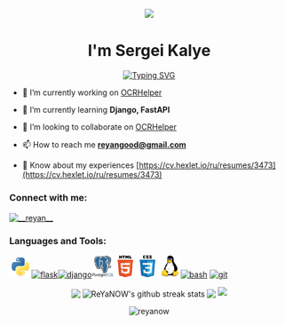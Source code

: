 <p align="center">
<img src="https://capsule-render.vercel.app/api?type=waving&height=300&color=gradient&text=HI%20THERE!&animation=twinkling">
</p>

<h1 align="center">I'm Sergei Kalye</h1>
<p align="center"> <a href="https://git.io/typing-svg"><img src="https://readme-typing-svg.demolab.com?font=Orbitron&pause=1000&width=435&lines=Welcome+to+my+Github+Profile+Page!;I+am+a+Python+Web+Developer!" alt="Typing SVG" /></a> </p>

- 🔭 I’m currently working on [OCRHelper](https://github.com/ReYaNOW/OCRHelper)

- 🌱 I’m currently learning **Django, FastAPI**

- 👯 I’m looking to collaborate on [OCRHelper](https://github.com/ReYaNOW/OCRHelper)

- 📫 How to reach me **reyangood@gmail.com**

- 📄 Know about my experiences [https://cv.hexlet.io/ru/resumes/3473](https://cv.hexlet.io/ru/resumes/3473)

<h3 align="left">Connect with me:</h3>
<p align="left">
<a href="https://discord.com/users/254569516229459968" target="blank"><img align="center" src="https://raw.githubusercontent.com/rahuldkjain/github-profile-readme-generator/master/src/images/icons/Social/discord.svg" alt="__reyan__" height="30" width="40" /></a>
</p>

<h3 align="left">Languages and Tools:</h3>
<p align="left"><a href="https://www.python.org" target="_blank" rel="noreferrer"><img src="https://raw.githubusercontent.com/devicons/devicon/master/icons/python/python-original.svg" alt="python" width="40" height="40"/><a href="https://flask.palletsprojects.com/" target="_blank" rel="noreferrer"><img src="https://www.vectorlogo.zone/logos/pocoo_flask/pocoo_flask-icon.svg" alt="flask" width="40" height="40"/><a href="https://www.djangoproject.com/" target="_blank" rel="noreferrer"><img src="https://cdn.worldvectorlogo.com/logos/django.svg" alt="django" width="40" height="40"/><a href="https://www.postgresql.org" target="_blank" rel="noreferrer"><img src="https://raw.githubusercontent.com/devicons/devicon/master/icons/postgresql/postgresql-original-wordmark.svg" alt="postgresql" width="40" height="40"/></a><a href="https://www.w3.org/html/" target="_blank" rel="noreferrer"><img src="https://raw.githubusercontent.com/devicons/devicon/master/icons/html5/html5-original-wordmark.svg" alt="html5" width="40" height="40"/></a><a href="https://www.w3schools.com/css/" target="_blank" rel="noreferrer"><img src="https://raw.githubusercontent.com/devicons/devicon/master/icons/css3/css3-original-wordmark.svg" alt="css3" width="40" height="40"/></a></a><a href="https://www.linux.org/" target="_blank" rel="noreferrer"><img src="https://raw.githubusercontent.com/devicons/devicon/master/icons/linux/linux-original.svg" alt="linux" width="40" height="40"/></a></a><a href="https://www.gnu.org/software/bash/" target="_blank" rel="noreferrer"><img src="https://www.vectorlogo.zone/logos/gnu_bash/gnu_bash-icon.svg" alt="bash" width="40" height="40"/></a></a> <a href="https://git-scm.com/" target="_blank" rel="noreferrer"> <img src="https://www.vectorlogo.zone/logos/git-scm/git-scm-icon.svg" alt="git" width="40" height="40"/></a> </p>

<p align="center">
<img align="center" width="400" src="https://github-readme-stats.vercel.app/api?username=ReYaNOW&show_icons=true&theme=github_dark&&hide_border=true">
<img align="center" width="400" src="https://github-readme-streak-stats.herokuapp.com/?user=ReYaNOW&theme=github-dark&hide_border=true&date_format=M%20j%5B%2C%20Y%5D" alt="ReYaNOW's github streak stats"> 
<img align="center" width="800" src="https://github-profile-summary-cards.vercel.app/api/cards/profile-details?username=ReYaNOW&theme=github_dark&show_icons=true&bg_color=0111111"> 
<img src="https://raw.githubusercontent.com/ReYaNOW/ReYaNOW/c0ac4bf73208c9dec6e0537346bd0db25c8ed115/snek.svg">
<p align="center"> <img src="https://komarev.com/ghpvc/?username=reyanow&label=Profile%20views&color=0e75b6&style=flat" alt="reyanow" /> </p>
</p>

